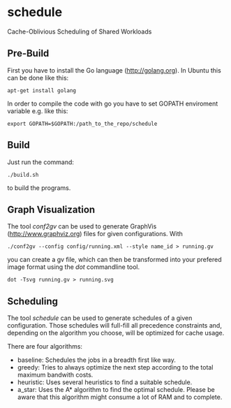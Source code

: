 schedule
========

Cache-Oblivious Scheduling of Shared Workloads


## Pre-Build

First you have to install the Go language (http://golang.org). In Ubuntu this can be done like this:

```apt-get install golang```

In order to compile the code with go you have to set GOPATH enviroment variable e.g. like this:

```export GOPATH=$GOPATH:/path_to_the_repo/schedule ```

## Build

Just run the command:

``` ./build.sh ```

to build the programs.

## Graph Visualization

The tool *conf2gv* can be used to generate GraphVis (http://www.graphviz.org) files for given configurations. With

```./conf2gv --config config/running.xml --style name_id > running.gv```

you can create a gv file, which can then be transformed into your prefered image format using the *dot* commandline tool.

```dot -Tsvg running.gv > running.svg```

## Scheduling

The tool *schedule* can be used to generate schedules of a given configuration. Those schedules will full-fill all precedence constraints and, depending on the algorithm you choose, will be optimized for cache usage.

There are four algorithms:

* baseline: Schedules the jobs in a breadth first like way.
* greedy: Tries to  always optimize the next step according to the total maximum bandwith costs.
* heuristic: Uses several heuristics to find a suitable schedule.
* a_star: Uses the A\* algorithm to find the optimal schedule. Please be aware that this algorithm might consume a lot of RAM and to complete.
